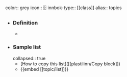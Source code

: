 color:: grey
icon:: 🗄️
innbok-type:: [[class]]
alias:: topics

- ### Definition 
  - 
- ### Sample list
  collapsed:: true
  - [How to copy this list]([[plastilinn/Copy block]])
  - {{embed [[topic/list]]}}



